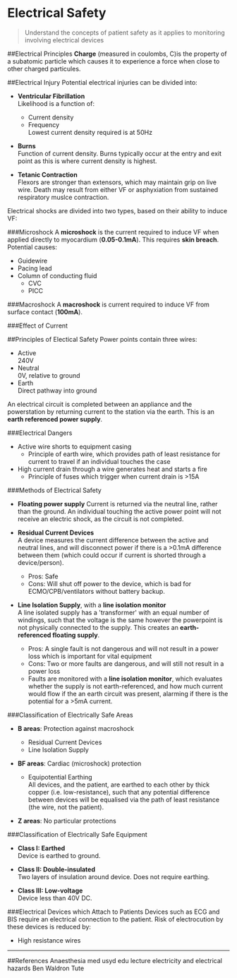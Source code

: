 # Electrical Safety

> Understand the concepts of patient safety as it applies to monitoring involving electrical devices

##Electrical Principles
**Charge** (measured in coulombs, C)is the property of a subatomic particle which causes it to experience a force when close to other charged particules.

##Electrical Injury
Potential electrical injuries can be divided into:
* **Ventricular Fibrillation**  
Likelihood is a function of:
    * Current density
    * Frequency  
    Lowest current density required is at 50Hz


* **Burns**  
Function of current density. Burns typically occur at the entry and exit point as this is where current density is highest.

* **Tetanic Contraction**  
Flexors are stronger than extensors, which may maintain grip on live wire. Death may result from either VF or asphyxiation from sustained respiratory muslce contraction.

Electrical shocks are divided into two types, based on their ability to induce VF:

###Microshock
A **microshock** is the current required to induce VF when applied directly to myocardium (**0.05-0.1mA**). This requires **skin breach**. Potential causes:
* Guidewire
* Pacing lead
* Column of conducting fluid
    * CVC
    * PICC

###Macroshock
A **macroshock** is current required to induce VF from surface contact (**100mA**).

###Effect of Current


##Principles of Electical Safety
Power points contain three wires:
* Active  
240V
* Neutral  
0V, relative to ground
* Earth  
Direct pathway into ground

An electrical circuit is completed between an appliance and the powerstation by returning current to the station via the earth. This is an **earth referenced power supply**.

###Electrical Dangers
* Active wire shorts to equipment casing
    * Principle of earth wire, which provides path of least resistance for current to travel if an individual touches the case
* High current drain through a wire generates heat and starts a fire  
    * Principle of fuses which trigger when current drain is >15A

###Methods of Electrical Safety
* **Floating power supply**
Current is returned via the neutral line, rather than the ground. An individual touching the active power point will not receive an electric shock, as the circuit is not completed.

* **Residual Current Devices**  
A device measures the current difference between the active and neutral lines, and will disconnect power if there is a >0.1mA difference between them (which could occur if current is shorted through a device/person).
    * Pros: Safe
    * Cons: Will shut off power to the device, which is bad for ECMO/CPB/ventilators without battery backup.

* **Line Isolation Supply**, with a **line isolation monitor**  
A line isolated supply has a 'transformer' with an equal number of windings, such that the voltage is the same however the powerpoint is not physically connected to the supply. This creates an **earth-referenced floating supply**.
    * Pros: A single fault is not dangerous and will not result in a power loss which is important for vital equipment
    * Cons: Two or more faults are dangerous, and will still not result in a power loss
    * Faults are monitored with a **line isolation monitor**, which evaluates whether the supply is not earth-referenced, and how much current would flow if the an earth circuit was present, alarming if there is the potential for a >5mA current.

###Classification of Electrically Safe Areas

* **B areas**: Protection against macroshock
    * Residual Current Devices
    * Line Isolation Supply


* **BF areas**: Cardiac (microshock) protection
    * Equipotential Earthing  
    All devices, and the patient, are earthed to each other by thick copper (i.e. low-resistance), such that any potential difference between devices will be equalised via the path of least resistance (the wire, not the patient).


* **Z areas**: No particular protections

###Classification of Electrically Safe Equipment
* **Class I: Earthed**  
Device is earthed to ground.

* **Class II: Double-insulated**  
Two layers of insulation around device. Does not require earthing.

* **Class III: Low-voltage**  
Device less than 40V DC.

###Electrical Devices which Attach to Patients
Devices such as ECG and BIS require an electrical connection to the patient. Risk of electrocution by these devices is reduced by:
* High resistance wires


---
##References
Anaesthesia med usyd edu lecture electricity and electrical hazards
Ben Waldron Tute